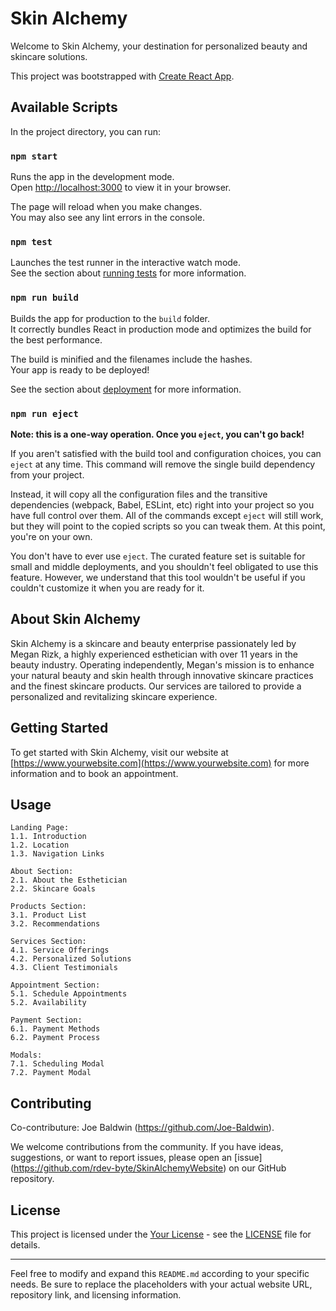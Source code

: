 # Skin Alchemy

Welcome to Skin Alchemy, your destination for personalized beauty and skincare solutions.

This project was bootstrapped with [Create React App](https://github.com/facebook/create-react-app).

## Available Scripts

In the project directory, you can run:

### `npm start`

Runs the app in the development mode.\
Open [http://localhost:3000](http://localhost:3000) to view it in your browser.

The page will reload when you make changes.\
You may also see any lint errors in the console.

### `npm test`

Launches the test runner in the interactive watch mode.\
See the section about [running tests](https://facebook.github.io/create-react-app/docs/running-tests) for more information.

### `npm run build`

Builds the app for production to the `build` folder.\
It correctly bundles React in production mode and optimizes the build for the best performance.

The build is minified and the filenames include the hashes.\
Your app is ready to be deployed!

See the section about [deployment](https://facebook.github.io/create-react-app/docs/deployment) for more information.

### `npm run eject`

**Note: this is a one-way operation. Once you `eject`, you can't go back!**

If you aren't satisfied with the build tool and configuration choices, you can `eject` at any time. This command will remove the single build dependency from your project.

Instead, it will copy all the configuration files and the transitive dependencies (webpack, Babel, ESLint, etc) right into your project so you have full control over them. All of the commands except `eject` will still work, but they will point to the copied scripts so you can tweak them. At this point, you're on your own.

You don't have to ever use `eject`. The curated feature set is suitable for small and middle deployments, and you shouldn't feel obligated to use this feature. However, we understand that this tool wouldn't be useful if you couldn't customize it when you are ready for it.

## About Skin Alchemy
Skin Alchemy is a skincare and beauty enterprise passionately led by Megan Rizk, a highly experienced esthetician with over 11 years in the beauty industry. Operating independently, Megan's mission is to enhance your natural beauty and skin health through innovative skincare practices and the finest skincare products. Our services are tailored to provide a personalized and revitalizing skincare experience.

## Getting Started
To get started with Skin Alchemy, visit our website at [https://www.yourwebsite.com](https://www.yourwebsite.com) for more information and to book an appointment.

## Usage
    Landing Page:
    1.1. Introduction
    1.2. Location
    1.3. Navigation Links

    About Section:
    2.1. About the Esthetician
    2.2. Skincare Goals

    Products Section:
    3.1. Product List
    3.2. Recommendations

    Services Section:
    4.1. Service Offerings
    4.2. Personalized Solutions
    4.3. Client Testimonials

    Appointment Section:
    5.1. Schedule Appointments
    5.2. Availability

    Payment Section:
    6.1. Payment Methods
    6.2. Payment Process

    Modals:
    7.1. Scheduling Modal
    7.2. Payment Modal

## Contributing
Co-contributure: Joe Baldwin (https://github.com/Joe-Baldwin).

We welcome contributions from the community. If you have ideas, suggestions, or want to report issues, please open an [issue] (https://github.com/rdev-byte/SkinAlchemyWebsite) on our GitHub repository.

## License
This project is licensed under the [Your License](LICENSE) - see the [LICENSE](LICENSE) file for details.

---

Feel free to modify and expand this `README.md` according to your specific needs. Be sure to replace the placeholders with your actual website URL, repository link, and licensing information.
